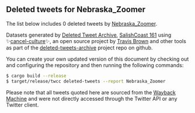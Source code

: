 ## Deleted tweets for Nebraska_Zoomer

The list below includes 0 deleted tweets by
[Nebraska_Zoomer](https://twitter.com/Nebraska_Zoomer).



Datasets generated by [Deleted Tweet Archive](https://twitter.com/deletedtweet161), 
[SalishCoast 161](https://twitter.com/SalishCoastA) using 
✨[cancel-culture](https://github.com/travisbrown/cancel-culture)✨, an open source project by 
[Travis Brown](https://twitter.com/travisbrown) and other tools as part of the 
[deleted-tweets-archive](https://github.com/salcoast/deleted-tweets-archive/) project repo on github.

You can create your own updated version of this document by checking out and configuring the
repository and then running the following commands:

```bash
$ cargo build --release
$ target/release/twcc deleted-tweets --report Nebraska_Zoomer
```

Please note that all tweets quoted here are sourced from the
[Wayback Machine](https://web.archive.org) and were not directly accessed through the Twitter API or
any Twitter client.

